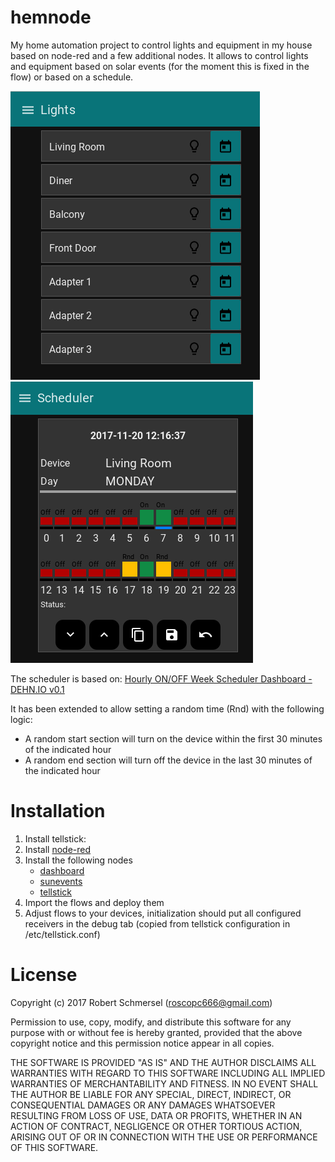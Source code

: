 # hemnode
My home automation project to control lights and equipment in my house based
on node-red and a few additional nodes. It allows to control lights and 
equipment based on solar events (for the moment this is fixed in the flow) or
based on a schedule.

![mobile UI](screenshots/ui.png)  ![scheduler](screenshots/scheduler.png)

The scheduler is based on: [Hourly ON/OFF Week Scheduler Dashboard - DEHN.IO v0.1](https://gist.github.com/3b031629c8450d2098dd3183ccf84be4)

It has been extended to allow setting a random time (Rnd) with the following 
logic:
* A random start section will turn on the device within the first 30 minutes
of the indicated hour
* A random end section will turn off the device in the last 30 minutes of 
the indicated hour

# Installation

1. Install tellstick: 
1. Install [node-red](https://nodered.org/docs/getting-started/)
1. Install the following nodes
   - [dashboard](https://github.com/node-red/node-red-dashboard)
   - [sunevents](https://github.com/freakent/node-red-contrib-sunevents)
   - [tellstick](https://github.com/emiloberg/node-red-contrib-tellstick)
1. Import the flows and deploy them
1. Adjust flows to your devices, initialization should put all configured 
receivers in the debug tab (copied from tellstick configuration in /etc/tellstick.conf)
  
# License

Copyright (c) 2017 Robert Schmersel (roscopc666@gmail.com)

Permission to use, copy, modify, and distribute this software for any
purpose with or without fee is hereby granted, provided that the above
copyright notice and this permission notice appear in all copies.

THE SOFTWARE IS PROVIDED "AS IS" AND THE AUTHOR DISCLAIMS ALL WARRANTIES
WITH REGARD TO THIS SOFTWARE INCLUDING ALL IMPLIED WARRANTIES OF
MERCHANTABILITY AND FITNESS. IN NO EVENT SHALL THE AUTHOR BE LIABLE FOR
ANY SPECIAL, DIRECT, INDIRECT, OR CONSEQUENTIAL DAMAGES OR ANY DAMAGES
WHATSOEVER RESULTING FROM LOSS OF USE, DATA OR PROFITS, WHETHER IN AN
ACTION OF CONTRACT, NEGLIGENCE OR OTHER TORTIOUS ACTION, ARISING OUT OF
OR IN CONNECTION WITH THE USE OR PERFORMANCE OF THIS SOFTWARE.


